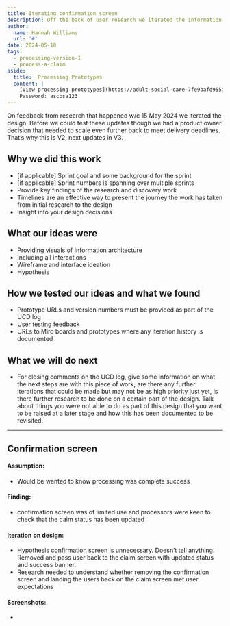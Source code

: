 ```yaml
---
title: Iterating confirmation screen
description: Off the back of user research we iterated the information we were providing the processor on the claim and organisation. 
author:
  name: Hannah Williams
  url: '#'
date: 2024-05-10
tags:
  - processing-version-1
  - process-a-claim
aside:
  title:  Processing Prototypes
  content: |
    [View processing prototypes](https://adult-social-care-7fe9bafd955a.herokuapp.com/version-index?area=Processing) 
    Password: ascbsa123
---
```


On feedback from research that happened w/c 15 May 2024 we iterated the design. Before we could test these updates though we had a product owner decision that needed to scale even further back to meet delivery deadlines. That’s why this is V2, next updates in V3.


## Why we did this work

- [if applicable] Sprint goal and some background for the sprint
- [if applicable] Sprint numbers is spanning over multiple sprints
- Provide key findings of the research and discovery work
- Timelines are an effective way to present the journey the work has taken from initial research to the design
- Insight into your design decisions

## What our ideas were
- Providing visuals of Information architecture
- Including all interactions
- Wireframe and interface ideation
- Hypothesis

## How we tested our ideas and what we found

- Prototype URLs and version numbers must be provided as part of the UCD log
- User testing feedback
- URLs to Miro boards and prototypes where any iteration history is documented

## What we will do next
- For closing comments on the UCD log, give some information on what the next steps are with this piece of work, are there any further iterations that could be made but may not be as high priority just yet, is there further research to be done on a certain part of the design. Talk about things you were not able to do as part of this design that you want to be raised at a later stage and how this has been documented to be revisited.




--------

## Confirmation screen

#### Assumption: 
- Would be wanted to know processing was complete success

#### Finding:
- confirmation screen was of limited use and processors were keen to check that the caim status has been updated 

#### Iteration on design:
- Hypothesis confirmation screen is unnecessary. Doesn’t tell anything. Removed and pass user back to the claim screen with updated status and success banner. 
- Research needed to understand whether removing the confirmation screen and landing the users back on the claim screen met user expectations

#### Screenshots:
- 